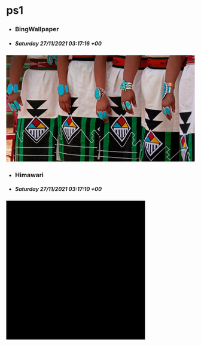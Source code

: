 # ps1

- ### BingWallpaper
- ##### Saturday 27/11/2021 03:17:16 +00
<img src="BingWallpaper/latest.jpg" width="700" height="auto" title="👉  BingWallpaper  👈">


- ### Himawari 
- ##### Saturday 27/11/2021 03:17:10 +00
<img src="Himawari/latest.jpg" width="auto" height="371" title="👉  Himawari  👈">






